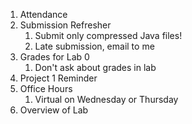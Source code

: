 1. Attendance
2. Submission Refresher
	1. Submit only compressed Java files!
	2. Late submission, email to me
3. Grades for Lab 0
	1. Don't ask about grades in lab
4. Project 1 Reminder
5. Office Hours
	1. Virtual on Wednesday or Thursday
7. Overview of Lab 